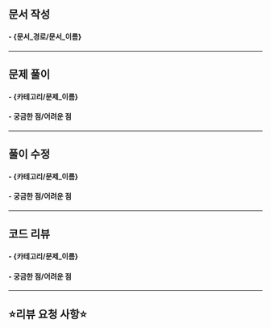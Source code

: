 
<!--
Title은
문서 작성 / 문제 풀이 / 풀이 수정 / 코드 리뷰 중에서
해당되는 내용들을 전부 작성해주세요

ex)
Title : 문서 작성 / 문제 풀이
-->


<!--
아래부터는 PR에 해당하는 부분을 작성 후, 나머지는 지워주세요

ex) 문서 작성 / 문제 풀이는 작성, 풀이 수정 / 코드 리뷰는 삭제
   *리뷰 요청 사항은 필요 시 작성해주세요
-->

## 문서 작성

#### - {문서_경로/문서_이름} <!-- ex) SELECT/doc.md -->

<!-- 
해당 문서에 대한 설명을 적어주세요
-->

---


## 문제 풀이

<!-- 
문제 풀이에 해당하는 문제가 여러 개라면
문제별로 아래 내용을 동일하게 작성해주시면 됩니다
-->


#### - {카테고리/문제_이름}

<!-- 
어떤 방식으롬 문제를 풀었는지 간략하게 설명해주세요
-->


#### - 궁금한 점/어려운 점

<!-- 
Optional하게 작성해주시면 됩니다
궁금한 점/어려운 점이 없었다면 삭제해주세요
-->

<!-- 
문제별로 어려웠던 부분을 작성해주시면 됩니다
간략하게 적어도 되고, 상세하게 적으셔도 됩니다

ex)
(궁금한 점) SELECT / 평균일일대여요금구하기 문제에서
car_id가 실질적으로 사용되진 않았는데 index의 필요성에 대해 잘 느끼지 못했습니다

(어려운 점) SELECT / 평균일일대여요금구하기 문제에서
ROUND 사용 시, 제가 처음에 생각한 것처럼 작동하지 않아서
실제 사용 예시를 따로 공부해야 했습니다
-->


---

## 풀이 수정

#### - {카테고리/문제_이름}

<!-- 
어떤 방식으롬 풀이를 수정했는지 간략하게 설명해주세요
-->

#### - 궁금한 점/어려운 점

<!-- 
Optional하게 작성해주시면 됩니다
궁금한 점/어려운 점이 없었다면 삭제해주세요
-->

---

## 코드 리뷰

#### - {카테고리/문제_이름}

<!-- 
어떤 문제에 어떤 코드 리뷰를 적었는지 간략하게 알려주세요

ex) 
SELECT / Level 1 / 평균 일일 대여 요금 구하기 문제에 대해 코드 리뷰 작성하였습니다
ROUND 관련하여, 모든 데이터에 일괄적으로 적용시키는 방법 찾아보시면 좋을 것 같습니다
-->

#### - 궁금한 점/어려운 점

<!-- 
Optional하게 작성해주시면 됩니다
궁금한 점/어려운 점이 없었다면 삭제해주세요
-->

---

## ⭐️리뷰 요청 사항⭐️
<!--
Optional하게 작성해주시면 됩니다
리뷰 요청 사항이 없다면 삭제해주세요
-->


<!-- 
Reviewer의 의견이 필요한 부분을 적어주세요
-->





